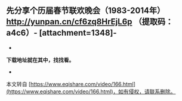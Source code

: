 先分享个历届春节联欢晚会（1983-2014年） http://yunpan.cn/cf6zq8HrEjL6p （提取码：a4c6）-
\[attachment=1348\]-
-
-
**下载地址就在其中，找找看。**

-

本文转自 [https://www.eqishare.com/video/166.html](https://www.eqishare.com/video/166.html)，如有侵权，请联系删除。
